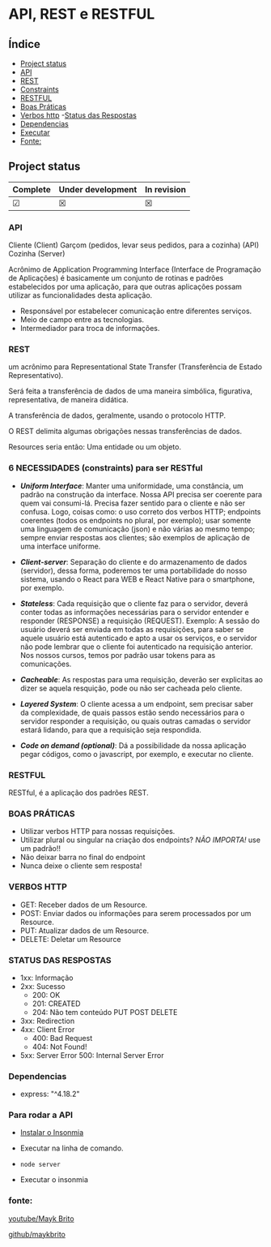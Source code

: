 # API, REST e RESTFUL

## Índice

-   [Project status](#project-status)
-   [API](#api)
-   [REST](#rest)
-   [Constraints](#6-necessidades-constraints-para-ser-restful)
-   [RESTFUL](#restful)
-   [Boas Práticas](#boas-práticas)
-   [Verbos http](#verbos-http) -[Status das Respostas](#status-das-respostas)
-   [Dependencias](#dependencias)
-   [Executar](#para-rodar-a-api)
-   [Fonte:](#fonte)

## Project status

| Complete | Under development | In revision |
| -------- | ----------------- | ----------- |
| &#x2611; | &#x2612;          | &#x2612;    |

### API

Cliente (Client)
Garçom (pedidos, levar seus pedidos, para a cozinha) (API)
Cozinha (Server)

Acrônimo de Application Programming Interface (Interface de Programação de Aplicações) é basicamente um conjunto de rotinas e padrões estabelecidos por uma aplicação, para que outras aplicações possam utilizar as funcionalidades desta aplicação.

-   Responsável por estabelecer comunicação entre diferentes serviços.
-   Meio de campo entre as tecnologias.
-   Intermediador para troca de informações.

### REST

um acrônimo para Representational State Transfer (Transferência de Estado Representativo).

Será feita a transferência de dados de uma maneira simbólica, figurativa, representativa, de maneira didática.

A transferência de dados, geralmente, usando o protocolo HTTP.

O REST delimita algumas obrigações nessas transferências de dados.

Resources seria então: Uma entidade ou um objeto.

### 6 NECESSIDADES (constraints) para ser RESTful

-   **_Uniform Interface_**: Manter uma uniformidade, uma constância, um padrão na construção da interface. Nossa API precisa ser coerente para quem vai consumi-lá. Precisa fazer sentido para o cliente e não ser confusa. Logo, coisas como: o uso correto dos verbos HTTP; endpoints coerentes (todos os endpoints no plural, por exemplo); usar somente uma linguagem de comunicação (json) e não várias ao mesmo tempo; sempre enviar respostas aos clientes; são exemplos de aplicação de uma interface uniforme.

-   **_Client-server_**: Separação do cliente e do armazenamento de dados (servidor), dessa forma, poderemos ter uma portabilidade do nosso sistema, usando o React para WEB e React Native para o smartphone, por exemplo.

-   **_Stateless_**: Cada requisição que o cliente faz para o servidor, deverá conter todas as informações necessárias para o servidor entender e responder (RESPONSE) a requisição (REQUEST). Exemplo: A sessão do usuário deverá ser enviada em todas as requisições, para saber se aquele usuário está autenticado e apto a usar os serviços, e o servidor não pode lembrar que o cliente foi autenticado na requisição anterior. Nos nossos cursos, temos por padrão usar tokens para as comunicações.

-   **_Cacheable_**: As respostas para uma requisição, deverão ser explicitas ao dizer se aquela resquição, pode ou não ser cacheada pelo cliente.

-   **_Layered System_**: O cliente acessa a um endpoint, sem precisar saber da complexidade, de quais passos estão sendo necessários para o servidor responder a requisição, ou quais outras camadas o servidor estará lidando, para que a requisição seja respondida.

-   **_Code on demand (optional)_**: Dá a possibilidade da nossa aplicação pegar códigos, como o javascript, por exemplo, e executar no cliente.

### RESTFUL

RESTful, é a aplicação dos padrões REST.

### BOAS PRÁTICAS

-   Utilizar verbos HTTP para nossas requisições.
-   Utilizar plural ou singular na criação dos endpoints? _NÃO IMPORTA!_ use um padrão!!
-   Não deixar barra no final do endpoint
-   Nunca deixe o cliente sem resposta!

### VERBOS HTTP

-   GET: Receber dados de um Resource.
-   POST: Enviar dados ou informações para serem processados por um Resource.
-   PUT: Atualizar dados de um Resource.
-   DELETE: Deletar um Resource

### STATUS DAS RESPOSTAS

-   1xx: Informação
-   2xx: Sucesso
    -   200: OK
    -   201: CREATED
    -   204: Não tem conteúdo PUT POST DELETE
-   3xx: Redirection
-   4xx: Client Error
    -   400: Bad Request
    -   404: Not Found!
-   5xx: Server Error
    500: Internal Server Error

### Dependencias

-   express: "^4.18.2"

### Para rodar a API

-   [Instalar o Insonmia](https://insomnia.rest/download)

-   Executar na linha de comando.

-   `node server`
-   Executar o insonmia

### fonte:

[youtube/Mayk Brito](https://www.youtube.com/watch?v=ghTrp1x_1As)

[github/maykbrito ](https://github.com/maykBrito)
